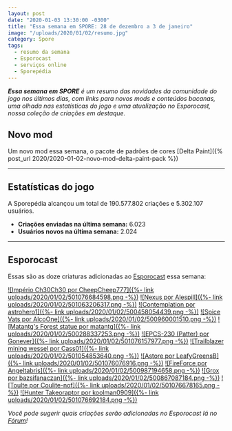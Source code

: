 ```yaml
---
layout: post
date: "2020-01-03 13:30:00 -0300"
title: "Essa semana em SPORE: 28 de dezembro a 3 de janeiro"
image: "/uploads/2020/01/02/resumo.jpg"
category: Spore
tags:
  - resumo da semana
  - Esporocast
  - serviços online
  - Sporepédia
---
```


_**Essa semana em SPORE** é um resumo das novidades da comunidade do jogo nos últimos dias, com links para novos mods e conteúdos bacanas, uma olhada nas estatísticas do jogo e uma atualização no Esporocast, nossa coleção de criações em destaque._

## Novo mod

Um novo mod essa semana, o pacote de padrões de cores [Delta Paint]({% post_url 2020/2020-01-02-novo-mod-delta-paint-pack %})

***

## Estatísticas do jogo

A Sporepédia alcançou um total de 190.577.802 criações e 5.302.107 usuários.

- **Criações enviadas na última semana:** 6.023
- **Usuários novos na última semana:** 2.024

***

## Esporocast

Essas são as doze criaturas adicionadas ao [Esporocast](http://www.spore.com/sporepedia#qry=ssc-501057576550) essa semana:

[![Império Ch30Ch30 por CheepCheep777]({%- link uploads/2020/01/02/501076684598.png -%})](http://www.spore.com/sporepedia#qry=sast-501076684598%3Assc-501057576550)
[![Nexus por Alespill]({%- link uploads/2020/01/02/501063206317.png -%})](http://www.spore.com/sporepedia#qry=sast-501063206317%3Assc-501057576550)
[![Contemplation por astrohero1]({%- link uploads/2020/01/02/500458054439.png -%})](http://www.spore.com/sporepedia#qry=sast-500458054439%3Assc-501057576550)
[![Spice Vats por AlcoOne]({%- link uploads/2020/01/02/500960001510.png -%})](http://www.spore.com/sporepedia#qry=sast-500960001510%3Assc-501057576550)
[![Matantg's Forest statue por matantg]({%- link uploads/2020/01/02/500288337253.png -%})](http://www.spore.com/sporepedia#qry=sast-500288337253%3Assc-501057576550)
[![EPCS-230 (Patter) por Gonever]({%- link uploads/2020/01/02/501076157977.png -%})](http://www.spore.com/sporepedia#qry=sast-501076157977%3Assc-501057576550)
[![Trailblazer mining wessel por Cass01]({%- link uploads/2020/01/02/501054853640.png -%})](http://www.spore.com/sporepedia#qry=sast-501054853640%3Assc-501057576550)
[![Astore por LeafyGreensB]({%- link uploads/2020/01/02/501076076916.png -%})](http://www.spore.com/sporepedia#qry=sast-501076076916%3Assc-501057576550)
[![FireForce por Angeltabris]({%- link uploads/2020/01/02/500987194658.png -%})](http://www.spore.com/sporepedia#qry=sast-500987194658%3Assc-501057576550)
[![Grox por bazsifanaczan]({%- link uploads/2020/01/02/500867087184.png -%})](http://www.spore.com/sporepedia#qry=sast-500867087184%3Assc-501057576550)
[![Toulte por Coulite-nof]({%- link uploads/2020/01/02/501076678165.png -%})](http://www.spore.com/sporepedia#qry=sast-501076678165%3Assc-501057576550)
[![Hunter Takeoraptor por koolman0909]({%- link uploads/2020/01/02/501076692184.png -%})](http://www.spore.com/sporepedia#qry=sast-501076692184%3Assc-501057576550)
  
_Você pode sugerir quais criações serão adicionadas no Esporocast lá no [Fórum](https://forum.esporo.net/d/18-conheca-o-esporocast)!_
